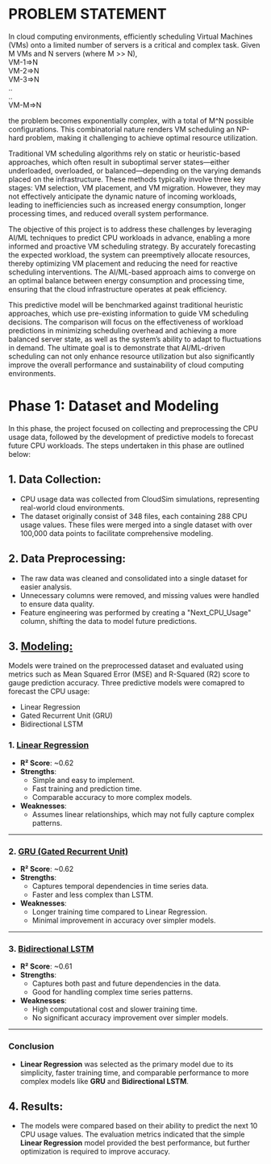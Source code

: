 # PROBLEM STATEMENT

In cloud computing environments, efficiently scheduling Virtual Machines (VMs) onto a limited number of servers is a critical and complex task. Given M VMs and N servers (where M >> N),\
VM-1=>N\
VM-2=>N\
VM-3=>N\
..\
..\
VM-M=>N

the problem becomes exponentially complex, with a total of M^N possible configurations. This combinatorial nature renders VM scheduling an NP-hard problem, making it challenging to achieve optimal resource utilization.

Traditional VM scheduling algorithms rely on static or heuristic-based approaches, which often result in suboptimal server states—either underloaded, overloaded, or balanced—depending on the varying demands placed on the infrastructure. These methods typically involve three key stages: VM selection, VM placement, and VM migration. However, they may not effectively anticipate the dynamic nature of incoming workloads, leading to inefficiencies such as increased energy consumption, longer processing times, and reduced overall system performance.

The objective of this project is to address these challenges by leveraging AI/ML techniques to predict CPU workloads in advance, enabling a more informed and proactive VM scheduling strategy. By accurately forecasting the expected workload, the system can preemptively allocate resources, thereby optimizing VM placement and reducing the need for reactive scheduling interventions. The AI/ML-based approach aims to converge on an optimal balance between energy consumption and processing time, ensuring that the cloud infrastructure operates at peak efficiency.

This predictive model will be benchmarked against traditional heuristic approaches, which use pre-existing information to guide VM scheduling decisions. The comparison will focus on the effectiveness of workload predictions in minimizing scheduling overhead and achieving a more balanced server state, as well as the system’s ability to adapt to fluctuations in demand. The ultimate goal is to demonstrate that AI/ML-driven scheduling can not only enhance resource utilization but also significantly improve the overall performance and sustainability of cloud computing environments.


# Phase 1: Dataset and Modeling

In this phase, the project focused on collecting and preprocessing the CPU usage data, followed by the development of predictive models to forecast future CPU workloads. The steps undertaken in this phase are outlined below:

## **1. Data Collection:**
- CPU usage data was collected from CloudSim simulations, representing real-world cloud environments.
- The dataset originally consist of 348 files, each containing 288 CPU usage values. These files were merged into a single dataset with over 100,000 data points to facilitate comprehensive modeling.

## **2. Data Preprocessing:**
- The raw data was cleaned and consolidated into a single dataset for easier analysis.
- Unnecessary columns were removed, and missing values were handled to ensure data quality.
- Feature engineering was performed by creating a "Next_CPU_Usage" column, shifting the data to model future predictions.

## **3. [Modeling:](https://github.com/suryansh4424/VM_Scheduler-CloudSim/tree/main/Phase%202/Modeling)**
Models were trained on the preprocessed dataset and evaluated using metrics such as Mean Squared Error (MSE) and R-Squared (R2) score to gauge prediction accuracy.
Three predictive models were comapred to forecast the CPU usage:
- Linear Regression
- Gated Recurrent Unit (GRU)
- Bidirectional LSTM
  
### 1. [**Linear Regression**](https://github.com/suryansh4424/VM_Scheduler-CloudSim/blob/main/Phase1/Modeling/01_Linear%20Regression.ipynb)
- **R² Score**: ~0.62
- **Strengths**:
  - Simple and easy to implement.
  - Fast training and prediction time.
  - Comparable accuracy to more complex models.
- **Weaknesses**:
  - Assumes linear relationships, which may not fully capture complex patterns.

---

### 2. [**GRU (Gated Recurrent Unit)**](https://github.com/suryansh4424/VM_Scheduler-CloudSim/blob/main/Phase1/Modeling/02_GRU%20Model.ipynb)
- **R² Score**: ~0.62
- **Strengths**:
  - Captures temporal dependencies in time series data.
  - Faster and less complex than LSTM.
- **Weaknesses**:
  - Longer training time compared to Linear Regression.
  - Minimal improvement in accuracy over simpler models.

---

### 3. [**Bidirectional LSTM**](https://github.com/suryansh4424/VM_Scheduler-CloudSim/blob/main/Phase1/Modeling/03_Bidirectional%20LSTM.ipynb)
- **R² Score**: ~0.61
- **Strengths**:
  - Captures both past and future dependencies in the data.
  - Good for handling complex time series patterns.
- **Weaknesses**:
  - High computational cost and slower training time.
  - No significant accuracy improvement over simpler models.

---

### Conclusion
- **Linear Regression** was selected as the primary model due to its simplicity, faster training time, and comparable performance to more complex models like **GRU** and **Bidirectional LSTM**.


## **4. Results:**
- The models were compared based on their ability to predict the next 10 CPU usage values. The evaluation metrics indicated that the simple **Linear Regression** model provided the best performance, but further optimization is required to improve accuracy.
